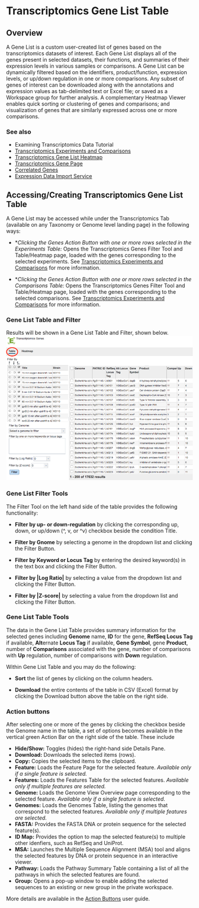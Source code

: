 # Transcriptomics Gene List Table

## Overview
A Gene List is a custom user-created list of genes based on the transcriptomics datasets of interest. Each Gene List displays all of the genes present in selected datasets, their functions, and summaries of their expression levels in various samples or comparisons. A Gene List can be dynamically filtered based on the identifiers, product/function, expression levels, or up/down regulation in one or more comparisons. Any subset of genes of interest can be downloaded along with the annotations and expression values as tab-delimited text or Excel file; or saved as a Workspace group for further analysis. A complementary Heatmap Viewer enables quick sorting or clustering of genes and comparisons; and visualization of genes that are similarly expressed across one or more comparisons.

### See also
  * Examining Transcriptomics Data Tutorial
  * [Transcriptomics Experiments and Comparisons](../organisms_taxon/experiments_comparisons_tables.html)
  * [Transcriptomics Gene List Heatmap](../organisms_taxon/transcriptomics_gene_heatmap.html)
  * [Transcriptomics Gene Page](../organisms_gene/transcriptomics.html)
  * [Correlated Genes](../organisms_gene/correlated_genes.html)
  * [Expression Data Import Service](../services/expression_data_import_service.html)

## Accessing/Creating Transcriptomics Gene List Table
A Gene List may be accessed while under the Transcriptomics Tab (available on any Taxonomy or Genome level landing page) in the following ways:

* **Clicking the Genes Action Button with one or more rows selected in the Experiments Table:* Opens the Transcriptomics Genes Filter Tool and Table/Heatmap page, loaded with the genes corresponding to the selected experiments. See [Transcriptomics Experiments and Comparisons](../organisms_taxon/experiments_comparisons_tables.html) for more information.

* **Clicking the Genes Action Button with one or more rows selected in the Comparisons Table:* Opens the Transcriptomics Genes Filter Tool and Table/Heatmap page, loaded with the genes corresponding to the selected comparisons. See [Transcriptomics Experiments and Comparisons](../organisms_taxon/experiments_comparisons_tables.html) for more information.

### Gene List Table and Filter
Results will be shown in a Gene List Table and Filter, shown below.
![Gene List Table](../images/gene_list_table.png)

### Gene List Filter Tools
The Filter Tool on the left hand side of the table provides the following functionality:

* **Filter by up- or down-regulation** by clicking the corresponding up, down, or up/down (^, v, or ^v) checkbox beside the condition Title.

* **Filter by Gnome** by selecting a genome in the dropdown list and clicking the Filter Button.

* **Filter by Keyword or Locus Tag** by entering the desired keyword(s) in the text box and clicking the Filter Button.

* **Filter by |Log Ratio|** by selecting a value from the dropdown list and clicking the Filter Button. 

* **Filter by |Z-score|** by selecting a value from the dropdown list and clicking the Filter Button. 

### Gene List Table Tools

The data in the Gene List Table provides summary information for the selected genes including **Genome** name, **ID** for the gene, **RefSeq Locus Tag** if available, **Alt**ernate **Locus Tag** if available, **Gene Symbol**, gene **Product**, number of **Comparisons** associated with the gene, number of comparisons with **Up** regulation, number of comparisons with **Down** regulation. 

Within Gene List Table and you may do the following:

* **Sort** the list of genes by clicking on the column headers.

* **Download** the entire contents of the table in CSV (Excel) format by clicking the Download button above the table on the right side.

### Action buttons

After selecting one or more of the genes by clicking the checkbox beside the Genome name in the table, a set of options becomes available in the vertical green Action Bar on the right side of the table.  These include

* **Hide/Show:** Toggles (hides) the right-hand side Details Pane.
* **Download:**  Downloads the selected items (rows).
* **Copy:** Copies the selected items to the clipboard.
* **Feature:** Loads the Feature Page for the selected feature. *Available only if a single feature is selected.*
* **Features:** Loads the Features Table for the selected features. *Available only if multiple features are selected.*
* **Genome:** Loads the Genome View Overview page corresponding to the selected feature.  *Available only if a single feature is selected.*
* **Genomes:** Loads the Genomes Table, listing the genomes that correspond to the selected features. *Available only if multiple features are selected.*
* **FASTA:** Provides the FASTA DNA or protein sequence for the selected feature(s).
* **ID Map:** Provides the option to map the selected feature(s) to multiple other idenfiers, such as RefSeq and UniProt.
* **MSA:** Launches the Multiple Sequence Alignment (MSA) tool and aligns the selected features by DNA or protein sequence in an interactive viewer.
* **Pathway:** Loads the Pathway Summary Table containing a list of all the pathways in which the selected features are found.
* **Group:** Opens a pop-up window to enable adding the selected sequences to an existing or new group in the private workspace.

More details are available in the [Action Buttons](../other/action_buttons.html) user guide.
